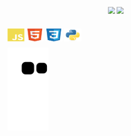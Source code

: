 <p align="center">
    <img height="140em" src="https://github-readme-stats-eight-theta.vercel.app/api?username=brennorichard&show_icons=true&theme=dracula&include_all_commits=true&count_private=true"/>
    <img height="140em" src="https://github-readme-stats-eight-theta.vercel.app/api/top-langs/?username=brennorichard&layout=compact&langs_count=8&theme=dracula"/>
</p>

<div style="display: inline_block"><br>
  <img align="center" alt="Rafa-Js" height="30" width="40" src="https://raw.githubusercontent.com/devicons/devicon/master/icons/javascript/javascript-plain.svg">
  <img align="center" alt="Rafa-HTML" height="30" width="40" src="https://raw.githubusercontent.com/devicons/devicon/master/icons/html5/html5-original.svg">
  <img align="center" alt="Rafa-CSS" height="30" width="40" src="https://raw.githubusercontent.com/devicons/devicon/master/icons/css3/css3-original.svg">
  <img align="center" alt="Rafa-Python" height="30" width="40" src="https://raw.githubusercontent.com/devicons/devicon/master/icons/python/python-original.svg">
</div>

  ![Snake animation](https://github.com/rafaballerini/rafaballerini/blob/output/github-contribution-grid-snake.svg)
 
</div>

